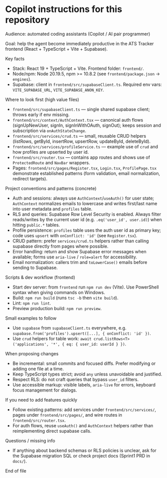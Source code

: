 # Copilot instructions for this repository

Audience: automated coding assistants (Copilot / AI pair programmer)

Goal: help the agent become immediately productive in the ATS Tracker frontend (React + TypeScript + Vite + Supabase).

Key facts

- Stack: React 19 + TypeScript + Vite. Frontend folder: `frontend/`.
- Node/npm: Node 20.19.5, npm >= 10.8.2 (see `frontend/package.json` -> `engines`).
- Supabase: client in `frontend/src/supabaseClient.ts`. Required env vars: `VITE_SUPABASE_URL`, `VITE_SUPABASE_ANON_KEY`.

Where to look first (high value files)

- `frontend/src/supabaseClient.ts` — single shared supabase client; throws early if env missing.
- `frontend/src/context/AuthContext.tsx` — canonical auth flows (signUpNewUser, signIn, signInWithOAuth, signOut); keeps session and subscription via `onAuthStateChange`.
- `frontend/src/services/crud.ts` — small, reusable CRUD helpers (listRows, getById, insertRow, upsertRow, updateById, deleteById).
- `frontend/src/services/profileService.ts` — example use of `crud` and how profiles are upserted by user id.
- `frontend/src/router.tsx` — contains app routes and shows use of `ProtectedRoute` and `NavBar` wrappers.
- Pages: `frontend/src/pages/Register.tsx`, `Login.tsx`, `ProfilePage.tsx` demonstrate established patterns (form validation, email normalization, redirect targets).

Project conventions and patterns (concrete)

- Auth and sessions: always use `AuthContext`/`useAuth()` for user state; `AuthContext` normalizes emails to lowercase and writes first/last name into user metadata and `profiles` table.
- RLS and queries: Supabase Row Level Security is enabled. Always filter reads/writes by the current user id (e.g. `.eq('user_id', user.id)`) when hitting `public.*` tables.
- Profile persistence: `profiles` table uses the auth user id as primary key; code uses `upsert` with `onConflict: 'id'` (see `Register.tsx`).
- CRUD pattern: prefer `services/crud.ts` helpers rather than calling supabase directly from pages where possible.
- Error handling: return and show Supabase error messages when available; forms use `aria-live` / `role=alert` for accessibility.
- Email normalization: callers trim and `toLowerCase()` emails before sending to Supabase.

Scripts & dev workflow (frontend)

- Start dev server: from `frontend` run `npm run dev` (Vite). Use PowerShell syntax when giving commands on Windows.
- Build: `npm run build` (runs `tsc -b` then `vite build`).
- Lint: `npm run lint`.
- Preview production build: `npm run preview`.

Small examples to follow

- Use `supabase` from `supabaseClient.ts` everywhere, e.g. `supabase.from('profiles').upsert([...], { onConflict: 'id' })`.
- Use `crud` helpers for table work: `await crud.listRows<T>('applications', '*', { eq: { user_id: userId } })`.

When proposing changes

- Be incremental: small commits and focused diffs. Prefer modifying or adding one file at a time.
- Keep TypeScript types strict; avoid `any` unless unavoidable and justified.
- Respect RLS: do not craft queries that bypass `user_id` filters.
- Use accessible markup: visible labels, `aria-live` for errors, keyboard focus management for dialogs.

If you need to add features quickly

- Follow existing patterns: add services under `frontend/src/services/`, pages under `frontend/src/pages/`, and wire routes in `frontend/src/router.tsx`.
- For auth flows, reuse `useAuth()` and `AuthContext` helpers rather than reimplementing direct supabase calls.

Questions / missing info

- If anything about backend schemas or RLS policies is unclear, ask for the Supabase migration SQL or check project docs (Sprint1 PRD in `docs/`).

End of file
